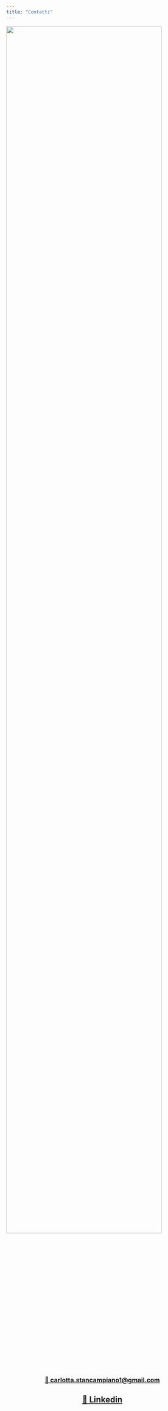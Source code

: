 ```yaml
---
title: "Contatti"
---
```

<img class="wp-image-30 aligncenter" src="https://res.cloudinary.com/carlottastancampiano/image/upload/v1643564076/wzppzumaqm5uyvamsygc.jpg" width="90%" height="90%" data-recalc-dims="1" />

<h3 style="text-align: center;"><a href="mailto:carlotta.stancampiano1@gmail.com">📮 carlotta.stancampiano1@gmail.com </a></h3>

<h2 style="text-align: center;"><a href="https://www.linkedin.com/in/carlotta-stancampiano-45394821b/">📍 Linkedin</a></h2>